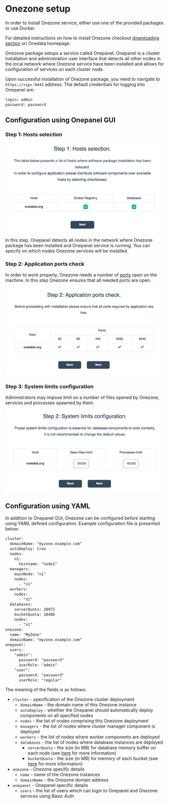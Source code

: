 # Onezone setup

<!-- toc -->

In order to install Onezone service, either use one of the provided
packages or use Docker.

For detailed instructions on how to install Onezone checkout
[downloading section](../getting_started/downloading_onedata.md) on
Onedata homepage.

Onezone package setups a service called Onepanel. Onepanel is a cluster
installation and administration user interface that detects all other nodes in
the local network where Onezone service have been installed and allows for
configuration of services on each cluster node.

Upon successful installation of Onezone package, you need to navigate to
`https://<ip>:9443` address. The default credentials for logging into Onepanel
are:
~~~
login: admin
password: password
~~~

## Configuration using Onepanel GUI

### Step 1: Hosts selection

<p align="center"><img src="../img/admin/oz_step1_host_selection.png"></p>

In this step, Onepanel detects all nodes in the network where Onezone package
has been installed and Onepanel service is running. You can specify on which
nodes Onezone services will be installed.


### Step 2: Application ports check

In order to work properly, Onezone needs a number of [ports](./firewall_setup.md)
open on the machine. In this step Onezone ensures that all needed ports are open.

<p align="center"><img src="../img/admin/oz_step3_ports_check.png"></p>


### Step 3: System limits configuration

Administrators may impose limit on a number of files opened by Onezone, services
and processes spawned by them.

<p align="center"><img src="../img/admin/oz_step4_system_limists.png"></p>

## Configuration using YAML
In addition to Onepanel GUI, Onezone can be configured before starting using
YAML defined configuration. Example configuration file is presented below:

```
cluster:
  domainName: "myzone.example.com"
  autoDeploy: true
  nodes:
    n1:
      hostname: "node1"
  managers:
    mainNode: "n1"
    nodes:
      - "n1"
  workers:
    nodes:
      - "n1"
  databases:
    serverQuota: 20972
    bucketQuota: 10486
    nodes:
      - "n1"
onezone:
  name: "MyZone"
  domainName: "myzone.example.com"
onepanel:
  users:
    "admin":
      password: "password"
      userRole: "admin"
    "user":
      password: "password"
      userRole: "regular"
```

The meaning of the fields is as follows:
* `cluster` - specification of the Onezone cluster deployment
  * `domainName` - the domain name of this Onezone instance
  * `autoDeploy` - whether the Onepanel should automatically deploy components on all specified nodes
  * `nodes` - the list of nodes comprising this Onezone deployment
  * `managers` - the list of nodes where cluster manager component is deployed
  * `workers` - the list of nodes where worker components are deployed
  * `databases` - the list of nodes where database instances are deployed
    * `serverQuota` - the size (in MB) for database memory buffer on each node (see [here](http://docs.couchbase.com/admin/admin/Concepts/concept-ramQuota.html) for more information)
    * `bucketQuota` - the size (in MB) for memory of each bucket (see [here](http://docs.couchbase.com/admin/admin/Concepts/concept-ramQuota.html) for more information)
* `onezone` - Onezone specific details
  * `name` - name of the Onezone instances
  * `domainName` - the Onezone domain address
* `onepanel` - Onepanel specific details
  * `users` - the list of users which can login to Onepanel and Onezone services using Basic Auth
